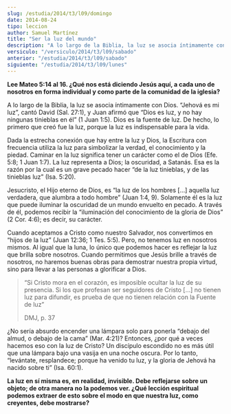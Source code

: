 ```yaml
---
slug: /estudia/2014/t3/l09/domingo
date: 2014-08-24
tipo: leccion
author: Samuel Martínez
title: "Ser la luz del mundo"
description: "A lo largo de la Biblia, la luz se asocia íntimamente con Dios. “Jehová es mi  luz”, cantó David (Sal. 27:1), y Juan afirmó que “Dios es luz, y no hay  ningunas tinieblas en él” (1 Juan 1:5). Dios es la fuente de luz. De hecho, lo  primero que creó fue la luz, porque la..."
versiculo: "/versiculo/2014/t3/l09/sabado"
anterior: "/estudia/2014/t3/l09/sabado"
siguiente: "/estudia/2014/t3/l09/lunes"
---
```


**Lee Mateo 5:14 al 16. ¿Qué nos está diciendo Jesús aquí, a cada uno de nosotros en forma individual y como parte de la comunidad de la iglesia?**

A lo largo de la Biblia, la luz se asocia íntimamente con Dios. “Jehová es mi luz”, cantó David (Sal. 27:1), y Juan afirmó que “Dios es luz, y no hay ningunas tinieblas en él” (1 Juan 1:5). Dios es la fuente de luz. De hecho, lo primero que creó fue la luz, porque la luz es indispensable para la vida.

Dada la estrecha conexión que hay entre la luz y Dios, la Escritura con frecuencia utiliza la luz para simbolizar la verdad, el conocimiento y la piedad. Caminar en la luz significa tener un carácter como el de Dios (Efe. 5:8; 1 Juan 1:7). La luz representa a Dios; la oscuridad, a Satanás. Esa es la razón por la cual es un grave pecado hacer “de la luz tinieblas, y de las tinieblas luz” (Isa. 5:20).

Jesucristo, el Hijo eterno de Dios, es “la luz de los hombres [...] aquella luz verdadera, que alumbra a todo hombre” (Juan 1:4, 9). Solamente él es la luz que puede iluminar la oscuridad de un mundo envuelto en pecado. A través de él, podemos recibir la “iluminación del conocimiento de la gloria de Dios” (2 Cor. 4:6); es decir, su carácter.

Cuando aceptamos a Cristo como nuestro Salvador, nos convertimos en “hijos de la luz” (Juan 12:36; 1 Tes. 5:5). Pero, no tenemos luz en nosotros mismos. Al igual que la luna, lo único que podemos hacer es reflejar la luz que brilla sobre nosotros. Cuando permitimos que Jesús brille a través de nosotros, no haremos buenas obras para demostrar nuestra propia virtud, sino para llevar a las personas a glorificar a Dios.

> “Si Cristo mora en el corazón, es imposible ocultar la luz de su presencia. Si los que profesan ser seguidores de Cristo [...] no tienen luz para difundir, es prueba de que no tienen relación con la Fuente de luz”
>
> DMJ, p. 37

¿No sería absurdo encender una lámpara solo para ponerla “debajo del almud, o debajo de la cama” (Mar. 4:21)? Entonces, ¿por qué a veces hacemos eso con la luz de Cristo? Un discípulo escondido no es más útil que una lámpara bajo una vasija en una noche oscura. Por lo tanto, “levántate, resplandece; porque ha venido tu luz, y la gloria de Jehová ha nacido sobre ti” (Isa. 60:1).

**La luz en sí misma es, en realidad, invisible. Debe reflejarse sobre un objeto; de otra manera no la podemos ver. ¿Qué lección espiritual podemos extraer de esto sobre el modo en que nuestra luz, como creyentes, debe mostrarse?**
